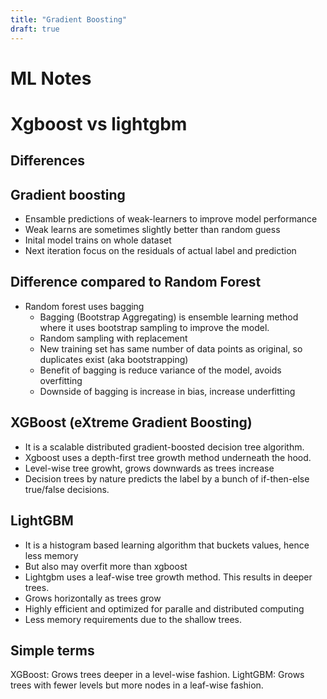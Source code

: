 ```yaml
---
title: "Gradient Boosting"
draft: true
---
```


# ML Notes

# Xgboost vs lightgbm

## Differences



## Gradient boosting
- Ensamble predictions of weak-learners to improve model performance
- Weak learns are sometimes slightly better than random guess
- Inital model trains on whole dataset
- Next iteration focus on the residuals of actual label and prediction

## Difference compared to Random Forest
- Random forest uses bagging
    - Bagging (Bootstrap Aggregating) is ensemble learning method where it uses bootstrap sampling to improve the model.
    - Random sampling with replacement
    - New training set has same number of data points as original, so duplicates exist (aka bootstrapping)
    - Benefit of bagging is reduce variance of the model, avoids overfitting
    - Downside of bagging is increase in bias, increase underfitting



## XGBoost (eXtreme Gradient Boosting)
- It is a scalable distributed gradient-boosted decision tree algorithm.
- Xgboost uses a depth-first tree growth method underneath the hood.
- Level-wise tree growht, grows downwards as trees increase
- Decision trees by nature predicts the label by a bunch of if-then-else true/false decisions.
## LightGBM 
- It is a histogram based learning algorithm that buckets values, hence less memory
- But also may overfit more than xgboost
- Lightgbm uses a leaf-wise tree growth method. This results in deeper trees.
- Grows horizontally as trees grow
- Highly efficient and optimized for paralle and distributed computing
- Less memory requirements due to the shallow trees.

## Simple terms
XGBoost: Grows trees deeper in a level-wise fashion.
LightGBM: Grows trees with fewer levels but more nodes in a leaf-wise fashion.

